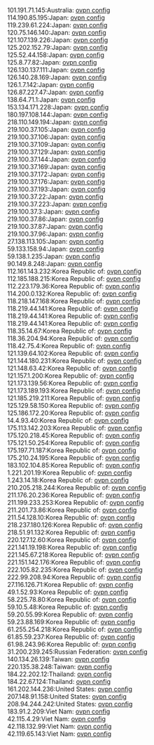 101.191.71.145:Australia: [ovpn config](vpn/101_191_71_145.ovpn)  
114.190.85.195:Japan: [ovpn config](vpn/114_190_85_195.ovpn)  
119.239.61.224:Japan: [ovpn config](vpn/119_239_61_224.ovpn)  
120.75.146.140:Japan: [ovpn config](vpn/120_75_146_140.ovpn)  
121.107.139.226:Japan: [ovpn config](vpn/121_107_139_226.ovpn)  
125.202.152.79:Japan: [ovpn config](vpn/125_202_152_79.ovpn)  
125.52.44.158:Japan: [ovpn config](vpn/125_52_44_158.ovpn)  
125.8.77.82:Japan: [ovpn config](vpn/125_8_77_82.ovpn)  
126.130.137.111:Japan: [ovpn config](vpn/126_130_137_111.ovpn)  
126.140.28.169:Japan: [ovpn config](vpn/126_140_28_169.ovpn)  
126.1.7.142:Japan: [ovpn config](vpn/126_1_7_142.ovpn)  
126.87.227.47:Japan: [ovpn config](vpn/126_87_227_47.ovpn)  
138.64.71.1:Japan: [ovpn config](vpn/138_64_71_1.ovpn)  
153.134.171.228:Japan: [ovpn config](vpn/153_134_171_228.ovpn)  
180.197.108.144:Japan: [ovpn config](vpn/180_197_108_144.ovpn)  
218.110.149.194:Japan: [ovpn config](vpn/218_110_149_194.ovpn)  
219.100.37.105:Japan: [ovpn config](vpn/219_100_37_105.ovpn)  
219.100.37.106:Japan: [ovpn config](vpn/219_100_37_106.ovpn)  
219.100.37.109:Japan: [ovpn config](vpn/219_100_37_109.ovpn)  
219.100.37.129:Japan: [ovpn config](vpn/219_100_37_129.ovpn)  
219.100.37.144:Japan: [ovpn config](vpn/219_100_37_144.ovpn)  
219.100.37.169:Japan: [ovpn config](vpn/219_100_37_169.ovpn)  
219.100.37.172:Japan: [ovpn config](vpn/219_100_37_172.ovpn)  
219.100.37.176:Japan: [ovpn config](vpn/219_100_37_176.ovpn)  
219.100.37.193:Japan: [ovpn config](vpn/219_100_37_193.ovpn)  
219.100.37.22:Japan: [ovpn config](vpn/219_100_37_22.ovpn)  
219.100.37.223:Japan: [ovpn config](vpn/219_100_37_223.ovpn)  
219.100.37.3:Japan: [ovpn config](vpn/219_100_37_3.ovpn)  
219.100.37.86:Japan: [ovpn config](vpn/219_100_37_86.ovpn)  
219.100.37.87:Japan: [ovpn config](vpn/219_100_37_87.ovpn)  
219.100.37.96:Japan: [ovpn config](vpn/219_100_37_96.ovpn)  
27.138.113.105:Japan: [ovpn config](vpn/27_138_113_105.ovpn)  
59.133.158.94:Japan: [ovpn config](vpn/59_133_158_94.ovpn)  
59.138.1.235:Japan: [ovpn config](vpn/59_138_1_235.ovpn)  
90.149.8.248:Japan: [ovpn config](vpn/90_149_8_248.ovpn)  
112.161.143.232:Korea Republic of: [ovpn config](vpn/112_161_143_232.ovpn)  
112.185.188.215:Korea Republic of: [ovpn config](vpn/112_185_188_215.ovpn)  
112.223.179.36:Korea Republic of: [ovpn config](vpn/112_223_179_36.ovpn)  
114.200.0.132:Korea Republic of: [ovpn config](vpn/114_200_0_132.ovpn)  
118.218.147.168:Korea Republic of: [ovpn config](vpn/118_218_147_168.ovpn)  
118.219.44.141:Korea Republic of: [ovpn config](vpn/118_219_44_141.ovpn)  
118.219.44.141:Korea Republic of: [ovpn config](vpn/118_219_44_141.ovpn)  
118.219.44.141:Korea Republic of: [ovpn config](vpn/118_219_44_141.ovpn)  
118.35.14.67:Korea Republic of: [ovpn config](vpn/118_35_14_67.ovpn)  
118.36.204.94:Korea Republic of: [ovpn config](vpn/118_36_204_94.ovpn)  
118.42.75.4:Korea Republic of: [ovpn config](vpn/118_42_75_4.ovpn)  
121.139.64.102:Korea Republic of: [ovpn config](vpn/121_139_64_102.ovpn)  
121.144.180.231:Korea Republic of: [ovpn config](vpn/121_144_180_231.ovpn)  
121.148.63.42:Korea Republic of: [ovpn config](vpn/121_148_63_42.ovpn)  
121.157.1.200:Korea Republic of: [ovpn config](vpn/121_157_1_200.ovpn)  
121.173.139.56:Korea Republic of: [ovpn config](vpn/121_173_139_56.ovpn)  
121.173.189.193:Korea Republic of: [ovpn config](vpn/121_173_189_193.ovpn)  
121.185.219.211:Korea Republic of: [ovpn config](vpn/121_185_219_211.ovpn)  
125.129.58.150:Korea Republic of: [ovpn config](vpn/125_129_58_150.ovpn)  
125.186.172.20:Korea Republic of: [ovpn config](vpn/125_186_172_20.ovpn)  
14.4.93.40:Korea Republic of: [ovpn config](vpn/14_4_93_40.ovpn)  
175.113.142.203:Korea Republic of: [ovpn config](vpn/175_113_142_203.ovpn)  
175.120.218.45:Korea Republic of: [ovpn config](vpn/175_120_218_45.ovpn)  
175.121.50.254:Korea Republic of: [ovpn config](vpn/175_121_50_254.ovpn)  
175.197.71.187:Korea Republic of: [ovpn config](vpn/175_197_71_187.ovpn)  
175.210.24.195:Korea Republic of: [ovpn config](vpn/175_210_24_195.ovpn)  
183.102.104.85:Korea Republic of: [ovpn config](vpn/183_102_104_85.ovpn)  
1.221.201.19:Korea Republic of: [ovpn config](vpn/1_221_201_19.ovpn)  
1.243.14.18:Korea Republic of: [ovpn config](vpn/1_243_14_18.ovpn)  
210.205.218.244:Korea Republic of: [ovpn config](vpn/210_205_218_244.ovpn)  
211.176.20.236:Korea Republic of: [ovpn config](vpn/211_176_20_236.ovpn)  
211.199.233.253:Korea Republic of: [ovpn config](vpn/211_199_233_253.ovpn)  
211.201.73.86:Korea Republic of: [ovpn config](vpn/211_201_73_86.ovpn)  
211.54.128.10:Korea Republic of: [ovpn config](vpn/211_54_128_10.ovpn)  
218.237.180.126:Korea Republic of: [ovpn config](vpn/218_237_180_126.ovpn)  
218.51.91.132:Korea Republic of: [ovpn config](vpn/218_51_91_132.ovpn)  
220.127.12.60:Korea Republic of: [ovpn config](vpn/220_127_12_60.ovpn)  
221.141.19.198:Korea Republic of: [ovpn config](vpn/221_141_19_198.ovpn)  
221.145.67.218:Korea Republic of: [ovpn config](vpn/221_145_67_218.ovpn)  
221.151.142.176:Korea Republic of: [ovpn config](vpn/221_151_142_176.ovpn)  
222.105.82.235:Korea Republic of: [ovpn config](vpn/222_105_82_235.ovpn)  
222.99.208.94:Korea Republic of: [ovpn config](vpn/222_99_208_94.ovpn)  
27.116.126.71:Korea Republic of: [ovpn config](vpn/27_116_126_71.ovpn)  
49.1.52.93:Korea Republic of: [ovpn config](vpn/49_1_52_93.ovpn)  
58.225.78.80:Korea Republic of: [ovpn config](vpn/58_225_78_80.ovpn)  
59.10.5.48:Korea Republic of: [ovpn config](vpn/59_10_5_48.ovpn)  
59.20.55.99:Korea Republic of: [ovpn config](vpn/59_20_55_99.ovpn)  
59.23.88.169:Korea Republic of: [ovpn config](vpn/59_23_88_169.ovpn)  
61.255.254.218:Korea Republic of: [ovpn config](vpn/61_255_254_218.ovpn)  
61.85.59.237:Korea Republic of: [ovpn config](vpn/61_85_59_237.ovpn)  
61.98.243.96:Korea Republic of: [ovpn config](vpn/61_98_243_96.ovpn)  
31.200.239.245:Russian Federation: [ovpn config](vpn/31_200_239_245.ovpn)  
140.134.26.139:Taiwan: [ovpn config](vpn/140_134_26_139.ovpn)  
220.135.38.248:Taiwan: [ovpn config](vpn/220_135_38_248.ovpn)  
184.22.202.12:Thailand: [ovpn config](vpn/184_22_202_12.ovpn)  
184.22.67.124:Thailand: [ovpn config](vpn/184_22_67_124.ovpn)  
161.202.144.236:United States: [ovpn config](vpn/161_202_144_236.ovpn)  
207.148.91.158:United States: [ovpn config](vpn/207_148_91_158.ovpn)  
208.94.244.242:United States: [ovpn config](vpn/208_94_244_242.ovpn)  
183.91.2.209:Viet Nam: [ovpn config](vpn/183_91_2_209.ovpn)  
42.115.4.29:Viet Nam: [ovpn config](vpn/42_115_4_29.ovpn)  
42.118.132.99:Viet Nam: [ovpn config](vpn/42_118_132_99.ovpn)  
42.119.65.143:Viet Nam: [ovpn config](vpn/42_119_65_143.ovpn)  
